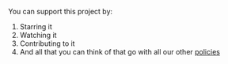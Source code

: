 You can support this project by:
1. Starring it
2. Watching it
3. Contributing to it
4. And all that you can think of that go with all our other [policies](policies)
